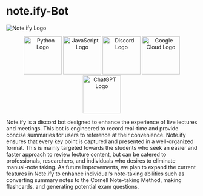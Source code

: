 # note.ify-Bot
![Note.ify Logo](./noteify.pngx)
<p align="center">
  <img src="python-logo.png" alt="Python Logo" width="100" height="100">
  <img src="javascript-logo.png" alt="JavaScript Logo" width="100" height="100">
  <img src="discord-logo.png" alt="Discord Logo" width="100" height="100">
  <img src="google-cloud-logo.png" alt="Google Cloud Logo" width="100" height="100">
  <img src="chatgpt-logo.png" alt="ChatGPT Logo" width="100" height="100">
</p>
Note.ify is a discord bot designed to enhance the experience of live lectures and meetings. This bot is engineered to record real-time and provide concise summaries for users to reference at their convenience. Note.ify ensures that every key point is captured and presented in a well-organized format. This is mainly targeted towards the students who seek an easier and faster approach to review lecture content, but can be catered to professionals, researchers, and individuals who desires to eliminate manual-note taking. As future improvements, we plan to expand the current features in Note.ify to enhance individual’s note-taking abilities such as converting summary notes to the Cornell Note-taking Method, making flashcards, and generating potential exam questions.